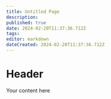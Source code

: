 ```yaml
---
title: Untitled Page
description: 
published: true
date: 2024-02-20T11:37:36.712Z
tags: 
editor: markdown
dateCreated: 2024-02-20T11:37:36.712Z
---
```


# Header
Your content here